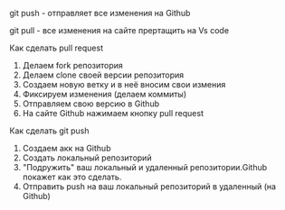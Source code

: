 git push - отправляет все изменения на Github

git pull - все изменения на сайте прертащить на Vs code

Как сделать pull request

1. Делаем fork репозитория 
2. Делаем clone своей версии репозитория 
3. Создаем новую ветку и в неё вносим свои измения 
4. Фиксируем изменения (делаем коммиты)
5. Отправляем свою версию в Github
6. На сайте Github нажимаем кнопку pull request

Как сделать git push
1. Создаем акк на Github
2. Создать локальный репозиторий 
3. "Подружить" ваш локальный и удаленный репозитории.Github покажет как это сделать.
4.  Отправить push на ваш локальный репозиторий в удаленный (на Github)